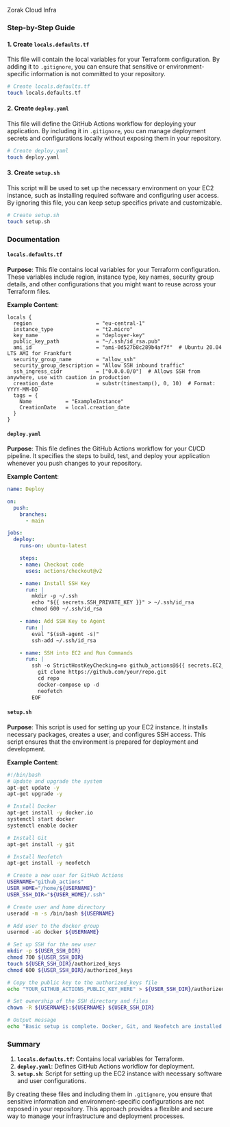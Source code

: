 Zorak Cloud Infra

### Step-by-Step Guide

#### 1. Create `locals.defaults.tf`
This file will contain the local variables for your Terraform configuration. By adding it to `.gitignore`, you can ensure that sensitive or environment-specific information is not committed to your repository.

```sh
# Create locals.defaults.tf
touch locals.defaults.tf
```

#### 2. Create `deploy.yaml`
This file will define the GitHub Actions workflow for deploying your application. By including it in `.gitignore`, you can manage deployment secrets and configurations locally without exposing them in your repository.

```sh
# Create deploy.yaml
touch deploy.yaml
```

#### 3. Create `setup.sh`
This script will be used to set up the necessary environment on your EC2 instance, such as installing required software and configuring user access. By ignoring this file, you can keep setup specifics private and customizable.

```sh
# Create setup.sh
touch setup.sh
```

### Documentation

#### `locals.defaults.tf`
**Purpose**: This file contains local variables for your Terraform configuration. These variables include region, instance type, key names, security group details, and other configurations that you might want to reuse across your Terraform files.

**Example Content**:
```hcl
locals {
  region                     = "eu-central-1"
  instance_type              = "t2.micro"
  key_name                   = "deployer-key"
  public_key_path            = "~/.ssh/id_rsa.pub"
  ami_id                     = "ami-0d527b8c289b4af7f"  # Ubuntu 20.04 LTS AMI for Frankfurt
  security_group_name        = "allow_ssh"
  security_group_description = "Allow SSH inbound traffic"
  ssh_ingress_cidr           = ["0.0.0.0/0"]  # Allows SSH from anywhere, use with caution in production
  creation_date              = substr(timestamp(), 0, 10)  # Format: YYYY-MM-DD
  tags = {
    Name           = "ExampleInstance"
    CreationDate   = local.creation_date
  }
}
```

#### `deploy.yaml`
**Purpose**: This file defines the GitHub Actions workflow for your CI/CD pipeline. It specifies the steps to build, test, and deploy your application whenever you push changes to your repository.

**Example Content**:
```yaml
name: Deploy

on:
  push:
    branches:
      - main

jobs:
  deploy:
    runs-on: ubuntu-latest

    steps:
    - name: Checkout code
      uses: actions/checkout@v2

    - name: Install SSH Key
      run: |
        mkdir -p ~/.ssh
        echo "${{ secrets.SSH_PRIVATE_KEY }}" > ~/.ssh/id_rsa
        chmod 600 ~/.ssh/id_rsa

    - name: Add SSH Key to Agent
      run: |
        eval "$(ssh-agent -s)"
        ssh-add ~/.ssh/id_rsa

    - name: SSH into EC2 and Run Commands
      run: |
        ssh -o StrictHostKeyChecking=no github_actions@${{ secrets.EC2_PUBLIC_IP }} << 'EOF'
          git clone https://github.com/your/repo.git
          cd repo
          docker-compose up -d
          neofetch
        EOF
```

#### `setup.sh`
**Purpose**: This script is used for setting up your EC2 instance. It installs necessary packages, creates a user, and configures SSH access. This script ensures that the environment is prepared for deployment and development.

**Example Content**:
```bash
#!/bin/bash
# Update and upgrade the system
apt-get update -y
apt-get upgrade -y

# Install Docker
apt-get install -y docker.io
systemctl start docker
systemctl enable docker

# Install Git
apt-get install -y git

# Install Neofetch
apt-get install -y neofetch

# Create a new user for GitHub Actions
USERNAME="github_actions"
USER_HOME="/home/${USERNAME}"
USER_SSH_DIR="${USER_HOME}/.ssh"

# Create user and home directory
useradd -m -s /bin/bash ${USERNAME}

# Add user to the docker group
usermod -aG docker ${USERNAME}

# Set up SSH for the new user
mkdir -p ${USER_SSH_DIR}
chmod 700 ${USER_SSH_DIR}
touch ${USER_SSH_DIR}/authorized_keys
chmod 600 ${USER_SSH_DIR}/authorized_keys

# Copy the public key to the authorized_keys file
echo "YOUR_GITHUB_ACTIONS_PUBLIC_KEY_HERE" > ${USER_SSH_DIR}/authorized_keys

# Set ownership of the SSH directory and files
chown -R ${USERNAME}:${USERNAME} ${USER_SSH_DIR}

# Output message
echo "Basic setup is complete. Docker, Git, and Neofetch are installed. User ${USERNAME} is created for SSH access."
```

### Summary

1. **`locals.defaults.tf`**: Contains local variables for Terraform.
2. **`deploy.yaml`**: Defines GitHub Actions workflow for deployment.
3. **`setup.sh`**: Script for setting up the EC2 instance with necessary software and user configurations.

By creating these files and including them in `.gitignore`, you ensure that sensitive information and environment-specific configurations are not exposed in your repository. This approach provides a flexible and secure way to manage your infrastructure and deployment processes.